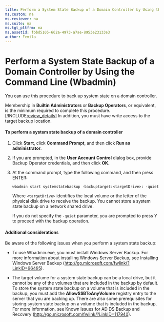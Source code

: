 ```yaml
---
title: Perform a System State Backup of a Domain Controller by Using the Command Line (Wbadmin)
ms.custom: na
ms.reviewer: na
ms.suite: na
ms.tgt_pltfrm: na
ms.assetid: fbbd5105-662a-4973-a7ae-8953e23133e3
author: Femila
---
```

# Perform a System State Backup of a Domain Controller by Using the Command Line (Wbadmin)
You can use this procedure to back up system state on a domain controller.  
  
Membership in **Builtin Administrators** or **Backup Operators**, or equivalent, is the minimum required to complete this procedure. [!INCLUDE[review_details](../Token/review_details_md.md)] In addition, you must have write access to the target backup location.  
  
#### To perform a system state backup of a domain controller  
  
1.  Click **Start**, click **Command Prompt**, and then click **Run as administrator**.  
  
2.  If you are prompted, in the **User Account Control** dialog box, provide Backup Operator credentials, and then click **OK**.  
  
3.  At the command prompt, type the following command, and then press ENTER:  
  
    `wbadmin start systemstatebackup -backuptarget:<targetDrive>: -quiet`  
  
    Where `<targetDrive>` identifies the local volume or the letter of the physical disk drive to receive the backup. You cannot store a system state backup on a network shared drive.  
  
    If you do not specify the `-quiet` parameter, you are prompted to press Y to proceed with the backup operation.  
  
#### Additional considerations  
Be aware of the following issues when you perform a system state backup:  
  
-   To use Wbadmin.exe, you must install Windows Server Backup. For more information about installing Windows Server Backup, see Installing Windows Server Backup \([http:\/\/go.microsoft.com\/fwlink\/?LinkID\=96495](http://go.microsoft.com/fwlink/?LinkID=96495)\).  
  
-   The target volume for a system state backup can be a local drive, but it cannot be any of the volumes that are included in the backup by default. To store the system state backup on a volume that is included in the backup, you must add the **AllowSSBToAnyVolume** registry entry to the server that you are backing up. There are also some prerequisites for storing system state backup on a volume that is included in the backup. For more information, see Known Issues for AD DS Backup and Recovery \([http:\/\/go.microsoft.com\/fwlink\/?LinkID\=117940](http://go.microsoft.com/fwlink/?LinkID=117940)\).  
  
